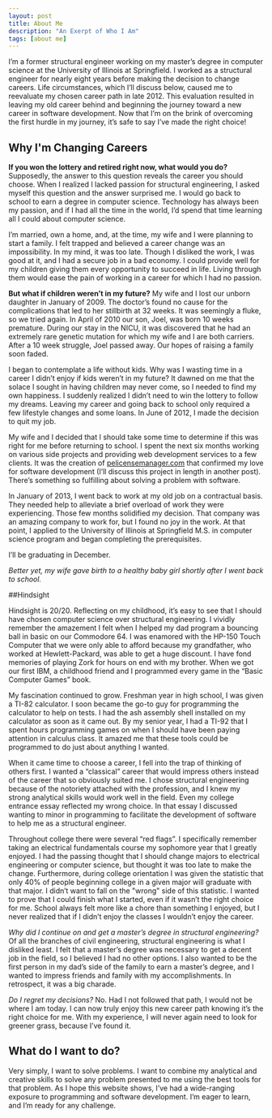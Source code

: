 ```yaml
---
layout: post
title: About Me
description: "An Exerpt of Who I Am"
tags: [about me]
---
```

I’m a former structural engineer working on my master’s degree in computer science at the University of Illinois at Springfield. I worked as a structural engineer for nearly eight years before making the decision to change careers. Life circumstances, which I’ll discuss below, caused me to reevaluate my chosen career path in late 2012. This evaluation resulted in leaving my old career behind and beginning the journey toward a new career in software development. Now that I’m on the brink of overcoming the first hurdle in my journey, it’s safe to say I’ve made the right choice!

## Why I'm Changing Careers

**If you won the lottery and retired right now, what would you do?** Supposedly, the answer to this question reveals the career you should choose. When I realized I lacked passion for structural engineering, I asked myself this question and the answer surprised me. I would go back to school to earn a degree in computer science. Technology has always been my passion, and if I had all the time in the world, I’d spend that time learning all I could about computer science.  

I’m married, own a home, and, at the time, my wife and I were planning to start a family. I felt trapped and believed a career change was an impossibility. In my mind, it was too late. Though I disliked the work, I was good at it, and I had a secure job in a bad economy. I could provide well for my children giving them every opportunity to succeed in life. Living through them would ease the pain of working in a career for which I had no passion.

**But what if children weren’t in my future?** My wife and I lost our unborn daughter in January of 2009. The doctor’s found no cause for the complications that led to her stillbirth at 32 weeks. It was seemingly a fluke, so we tried again. In April of 2010 our son, Joel, was born 10 weeks premature. During our stay in the NICU, it was discovered that he had an extremely rare genetic mutation for which my wife and I are both carriers. After a 10 week struggle, Joel passed away.  Our hopes of raising a family soon faded.

I began to contemplate a life without kids. Why was I wasting time in a career I didn’t enjoy if kids weren’t in my future? It dawned on me that the solace I sought in having children may never come, so I needed to find my own happiness. I suddenly realized I didn’t need to win the lottery to follow my dreams. Leaving my career and going back to school only required a few lifestyle changes and some loans. In June of 2012, I made the decision to quit my job.

My wife and I decided that I should take some time to determine if this was right for me before returning to school. I spent the next six months working on various side projects and providing web development services to a few clients. It was the creation of [pelicensemanager.com](http://www.pelicensemanager.com) that confirmed my love for software development (I’ll discuss this project in length in another post). There’s something so fulfilling about solving a problem with software.

In January of 2013, I went back to work at my old job on a contractual basis. They needed help to alleviate a brief overload of work they were experiencing. Those few months solidified my decision. That company was an amazing company to work for, but I found no joy in the work. At that point, I applied to the University of Illinois at Springfield M.S. in computer science program and began completing the prerequisites.

I’ll be graduating in December.

*Better yet, my wife gave birth to a healthy baby girl shortly after I went back to school.*

##Hindsight

Hindsight is 20/20. Reflecting on my childhood, it’s easy to see that I should have chosen computer science over structural engineering. I vividly remember the amazement I felt when I helped my dad program a bouncing ball in basic on our Commodore 64. I was enamored with the HP-150 Touch Computer that we were only able to afford because my grandfather, who worked at Hewlett-Packard, was able to get a huge discount. I have fond memories of playing Zork for hours on end with my brother. When we got our first IBM, a childhood friend and I programmed every game in the “Basic Computer Games” book.

My fascination continued to grow. Freshman year in high school, I was given a TI-82 calculator. I soon became the go-to guy for programming the calculator to help on tests. I had the ash assembly shell installed on my calculator as soon as it came out. By my senior year, I had a TI-92 that I spent hours programming games on when I should have been paying attention in calculus class. It amazed me that these tools could be programmed to do just about anything I wanted.

When it came time to choose a career, I fell into the trap of thinking of others first. I wanted a “classical” career that would impress others instead of the career that so obviously suited me. I chose structural engineering because of the notoriety attached with the profession, and I knew my strong analytical skills would work well in the field. Even my college entrance essay reflected my wrong choice. In that essay I discussed wanting to minor in programming to facilitate the development of software to help me as a structural engineer.

Throughout college there were several “red flags”. I specifically remember taking an electrical fundamentals course my sophomore year that I greatly enjoyed.  I had the passing thought that I should change majors to electrical engineering or computer science, but thought it was too late to make the change. Furthermore, during college orientation I was given the statistic that only 40% of people beginning college in a given major will graduate with that major. I didn’t want to fall on the "wrong" side of this statistic. I wanted to prove that I could finish what I started, even if it wasn’t the right choice for me. School always felt more like a chore than something I enjoyed, but I never realized that if I didn’t enjoy the classes I wouldn’t enjoy the career.

*Why did I continue on and get a master’s degree in structural engineering?* Of all the branches of civil engineering, structural engineering is what I disliked least. I felt that a master’s degree was necessary to get a decent job in the field, so I believed I had no other options. I also wanted to be the first person in my dad’s side of the family to earn a master’s degree, and I wanted to impress friends and family with my accomplishments. In retrospect, it was a big charade.

*Do I regret my decisions?* No. Had I not followed that path, I would not be where I am today. I can now truly enjoy this new career path knowing it’s the right choice for me. With my experience, I will never again need to look for greener grass, because I’ve found it.

## What do I want to do?

Very simply, I want to solve problems. I want to combine my analytical and creative skills to solve any problem presented to me using the best tools for that problem. As I hope this website shows, I’ve had a wide-ranging exposure to programming and software development. I’m eager to learn, and I’m ready for any challenge.
